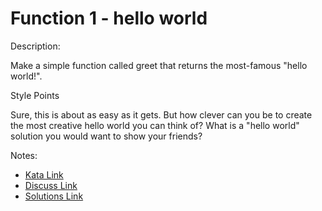 # Function 1 - hello world

Description:

Make a simple function called greet that returns the most-famous "hello world!".

Style Points

Sure, this is about as easy as it gets. But how clever can you be to create the most creative hello world you can think of? What is a "hello world" solution you would want to show your friends?

Notes:

- [Kata Link](https://www.codewars.com/kata/523b4ff7adca849afe000035)
- [Discuss Link](https://www.codewars.com/kata/523b4ff7adca849afe000035/discuss)
- [Solutions Link](https://www.codewars.com/kata/523b4ff7adca849afe000035/solutions)
